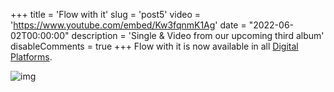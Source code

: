 +++
title = 'Flow with it'
slug = 'post5'
video = 'https://www.youtube.com/embed/Kw3fqnmK1Ag'
date = "2022-06-02T00:00:00"
description = 'Single & Video from our upcoming third album'
disableComments = true
+++ 
Flow with it is now available in all [Digital Platforms](https://distrokid.com/hyperfollow/vertigo1/flow-with-it-feat-black-vibes).

![img](/images/FlowWithIt.jpg)